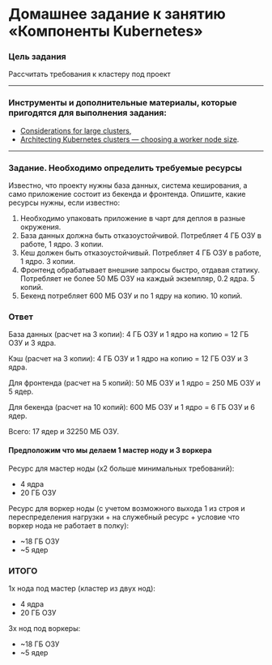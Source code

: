 # Домашнее задание к занятию «Компоненты Kubernetes»

### Цель задания

Рассчитать требования к кластеру под проект

------

### Инструменты и дополнительные материалы, которые пригодятся для выполнения задания:

- [Considerations for large clusters](https://kubernetes.io/docs/setup/best-practices/cluster-large/),
- [Architecting Kubernetes clusters — choosing a worker node size](https://learnk8s.io/kubernetes-node-size).

------

### Задание. Необходимо определить требуемые ресурсы
Известно, что проекту нужны база данных, система кеширования, а само приложение состоит из бекенда и фронтенда. Опишите, какие ресурсы нужны, если известно:

1. Необходимо упаковать приложение в чарт для деплоя в разные окружения. 
2. База данных должна быть отказоустойчивой. Потребляет 4 ГБ ОЗУ в работе, 1 ядро. 3 копии. 
3. Кеш должен быть отказоустойчивый. Потребляет 4 ГБ ОЗУ в работе, 1 ядро. 3 копии. 
4. Фронтенд обрабатывает внешние запросы быстро, отдавая статику. Потребляет не более 50 МБ ОЗУ на каждый экземпляр, 0.2 ядра. 5 копий. 
5. Бекенд потребляет 600 МБ ОЗУ и по 1 ядру на копию. 10 копий.

### Ответ

База данных (расчет на 3 копии): 4 ГБ ОЗУ и 1 ядро на копию = 12 ГБ ОЗУ и 3 ядра.

Кэш (расчет на 3 копии): 4 ГБ ОЗУ и 1 ядро на копию = 12 ГБ ОЗУ и 3 ядра. 

Для фронтенда (расчет на 5 копий): 50 МБ ОЗУ и 1 ядро = 250 МБ ОЗУ и 5 ядер.

Для бекенда (расчет на 10 копий): 600 МБ ОЗУ и 1 ядро = 6 ГБ ОЗУ и 6 ядер.

Всего: 17 ядер и 32250 МБ ОЗУ.

#### Предположим что мы делаем 1 мастер ноду и 3 воркера

Ресурс для мастер ноды (x2 больше минимальных требований):

* 4 ядра
* 20 ГБ ОЗУ

Ресурс для воркер ноды (c учетом возможного выхода 1 из строя и переспределения нагрузки + на служебный ресурс + условие что воркер нода не работает в полку):

* ~18 ГБ ОЗУ
* ~5 ядер


### ИТОГО

1x нода под мастер (кластер из двух нод):

* 4 ядра
* 20 ГБ ОЗУ

3x нод под воркеры:

* ~18 ГБ ОЗУ
* ~5 ядер